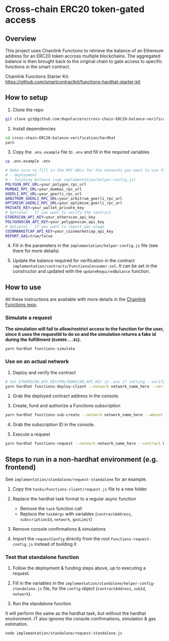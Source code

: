 # Cross-chain ERC20 token-gated access

## Overview

This project uses Chainlink Functions to retrieve the balance of an Ethereum address for an ERC20 token accross multiple blockchains. The aggregated balance is then brought back to the original chain to gate access to specific functions in the smart contract.

Chainlink Functions Starter Kit: https://github.com/smartcontractkit/functions-hardhat-starter-kit

## How to setup

1. Clone the repo

```bash
git clone git@github.com:0xpolarzero/cross-chain-ERC20-balance-verification.git
```

2. Install dependencies

```bash
cd cross-chain-ERC20-balance-verification/hardhat
yarn
```

3. Copy the `.env.example` file to `.env` and fill in the required variables

```bash
cp .env.example .env
```

```bash
# Make sure to fill in the RPC URLs for the networks you want to use for:
# - deployment
# - fetching balance (see implementation/helper-config.js)
POLYGON_RPC_URL=your_polygon_rpc_url
MUMBAI_RPC_URL=your_mumbai_rpc_url
GOERLI_RPC_URL=your_goerli_rpc_url
ARBITRUM_GOERLI_RPC_URL=your_arbitrum_goerli_rpc_url
OPTIMISM_GOERLI_RPC_URL=your_optimism_goerli_rpc_url
PRIVATE_KEY=your_wallet_private_key
# Optional - If you want to verify the contract
ETHERSCAN_API_KEY=your_etherscan_api_key
POLYGONSCAN_API_KEY=your_polygonscan_api_key
# Optional - If you want to report gas usage
COINMARKETCAP_API_KEY=your_coinmarketcap_api_key
REPORT_GAS=true/false
```

4. Fill in the parameters in the `implementation/helper-config.js` file (see there for more details)

5. Update the balance required for verification in the contract `implementation/contracts/FunctionsConsumer.sol`. It can be set in the constructor and updated with the `updateRequiredBalance` function.

## How to use

All these instructions are available with more details in the [Chainlink Functions repo](https://github.com/smartcontractkit/functions-hardhat-starter-kit).

### Simulate a request

**The simulation will fail to allow/restrict access to the function for the user, since it uses the requestId to do so and the simulation returns a fake id during the fulfillment (`0x0000...01`).**

```bash
yarn hardhat functions-simulate
```

### Use on an actual network

1. Deploy and verify the contract

```bash
# Set ETHERSCAN_API_KEY/POLYGONSCAN_API_KEY in .env if setting --verify to true
yarn hardhat functions-deploy-client --network network_name_here --verify true
```

2. Grab the deployed contract address in the console.

3. Create, fund and authorize a Functions subscription

```bash
yarn hardhat functions-sub-create --network network_name_here --amount LINK_funding_amount_here --contract 0xDeployed_client_contract_address_here
```

4. Grab the subscription ID in the console.

5. Execute a request

```bash
yarn hardhat functions-request --network network_name_here --contract 0xDeployed_client_contract_address_here --subid subscription_id_number_here
```

## Steps to run in a non-hardhat environment (e.g. frontend)

See `implementation/standalone/request-standalone` for an example.

1. Copy the `tasks/Functions-client/request.js` file to a new folder

2. Replace the hardhat task format to a regular async function

   - Remove the `task` function call
   - Replace the `taskArgs` with variables (`contractAddress`, `subscriptionId`, `network`, `gasLimit`)

3. Remove console confirmations & simulations

4. Import the `requestConfig` directly from the root `Functions-request-config.js` instead of building it

### Test that standalone function

1. Follow the deployment & funding steps above, up to executing a request.

2. Fill in the variables in the `implementation/standalone/helper-config-standalone.js` file, for the `config` object (`contractAddress`, `subId`, `network`).

3. Run the standalone function

It will perform the same as the hardhat task, but without the hardhat environment. IT also ignores the console confirmations, simulation & gas estimation.

```bash
node implementation/standalone/request-standalone.js
```

